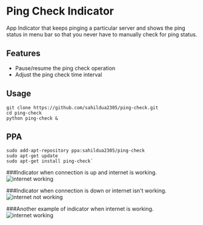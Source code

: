 # Ping Check Indicator
App Indicator that keeps pinging a particular server and shows the ping status in menu bar so that you never have to manually check for ping status.

## Features
 * Pause/resume the ping check operation
 * Adjust the ping check time interval

## Usage

    git clone https://github.com/sahildua2305/ping-check.git
    cd ping-check
    python ping-check &

## PPA
    sudo add-apt-repository ppa:sahildua2305/ping-check
    sudo apt-get update
    sudo apt-get install ping-check`


###Indicator when connection is up and internet is working.
![internet working](screenshots/connection_active.png)

###Indicator when connection is down or internet isn't working.
![internet not working](screenshots/connection_inactive.png)

###Another example of indicator when internet is working.
![internet working](screenshots/connection_active1.png)
